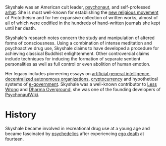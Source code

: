 Skyshale was an American cult leader, [psychonaut](https://en.wikipedia.org/wiki/Psychonautics), and self-professed [arhat](https://en.wikipedia.org/wiki/Arhat).
She is most well-known for establishing the [new religious movement](https://en.wikipedia.org/wiki/New_religious_movement) of Prototheism and for her expansive collection of written works, almost of all of which were codified in the hundreds of hand-written journals she kept until her death.

Skyshale's research notes concern the study and manipulation of altered forms of consciousness.
Using a combination of intense meditation and psychoactive drug use, Skyshale claims to have developed a procedure for achieving classical Buddhist enlightenment.
Other controversial claims include techniques for inducing the formation of separate sentient personalities as well as full control or even abolition of human emotion.

Her legacy includes pioneering essays on [artificial general intelligence](https://en.wikipedia.org/wiki/Artificial_general_intelligence), [decentralized autonomous organizations](https://en.wikipedia.org/wiki/Decentralized_autonomous_organization), [cryptocurrency](https://en.wikipedia.org/wiki/Cryptocurrency) and hypothetical systems of [e-government](https://en.wikipedia.org/wiki/E-government).
Skyshale was a well-known contributor to [Less Wrong](https://en.wikipedia.org/wiki/LessWrong) and [Dharma Overground](https://www.dharmaoverground.org), she was one of the founding developers of [PsychonautWiki](https://psychonautwiki.org/wiki/Main_Page).

# History
Skyshale became involved in recreational drug use at a young age and became fascinated by [psychedelics](https://en.wikipedia.org/wiki/Psychedelic_drug) after experiencing [ego death](https://en.wikipedia.org/wiki/Ego_death) at fourteen.